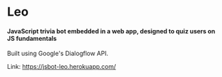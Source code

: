 # Leo
#### JavaScript trivia bot embedded in a web app, designed to quiz users on JS fundamentals
Built using Google's Dialogflow API.

Link: https://jsbot-leo.herokuapp.com/